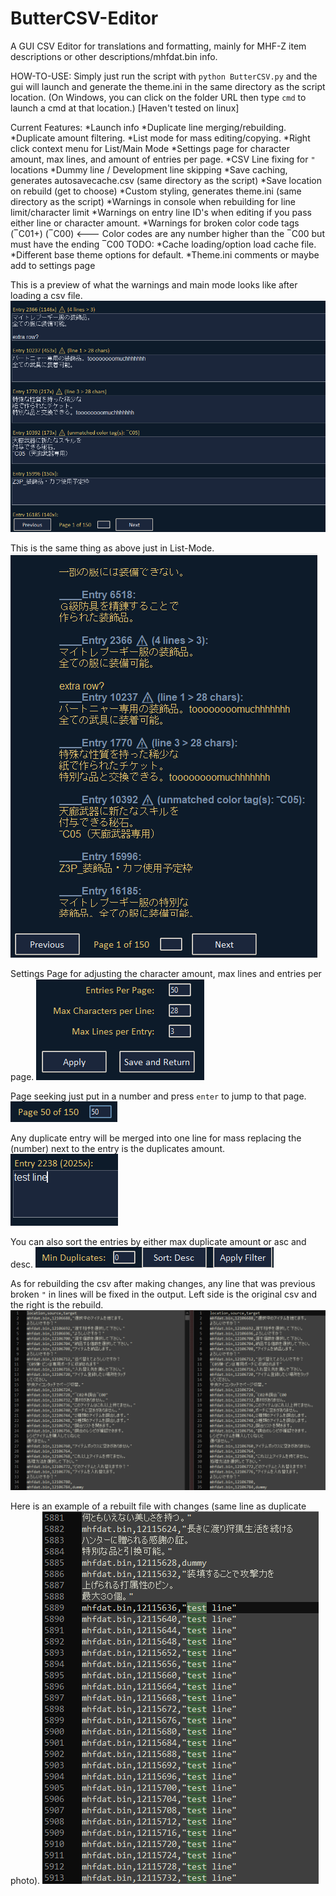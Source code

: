 # ButterCSV-Editor
A GUI CSV Editor for translations and formatting, mainly for MHF-Z item descriptions or other descriptions/mhfdat.bin info.

HOW-TO-USE:
    Simply just run the script with `python ButterCSV.py` and the gui will launch and generate the theme.ini in the same directory as the script location.
    (On Windows, you can click on the folder URL then type `cmd` to launch a cmd at that location.) [Haven't tested on linux]

Current Features:
    *Launch info
    *Duplicate line merging/rebuilding.
    *Duplicate amount filtering.
    *List mode for mass editing/copying.
    *Right click context menu for List/Main Mode
    *Settings page for character amount, max lines, and amount of entries per page.
    *CSV Line fixing for `"` locations
    *Dummy line / Development line skipping
    *Save caching, generates autosavecache.csv (same directory as the script)
    *Save location on rebuild (get to choose)
    *Custom styling, generates theme.ini (same directory as the script)
    *Warnings in console when rebuilding for line limit/character limit
    *Warnings on entry line ID's when editing if you pass either line or character amount.
    *Warnings for broken color code tags (‾C01+) (‾C00)   <--- Color codes are any number higher than the ‾C00 but must have the ending ‾C00
TODO:
    *Cache loading/option load cache file.
    *Different base theme options for default.
    *Theme.ini comments or maybe add to settings page
    




This is a preview of what the warnings and main mode looks like after loading a csv file.
![App Screenshot](images/MainMode.png "Main window after loading a csv also has warning labels.")

This is the same thing as above just in List-Mode.
![App Screenshot](images/ListMode.png "List mode for mass editing, also has wanring labels.")

Settings Page for adjusting the character amount, max lines and entries per page.
![App Screenshot](images/Settings.png "Settings page")

Page seeking just put in a number and press `enter` to jump to that page.
![App Screenshot](images/PageJump.png "Jumping to a page number")

Any duplicate entry will be merged into one line for mass replacing the (number) next to the entry is the duplicates amount.
![App Screenshot](images/DupeMerge.png "Duplicate merging")

You can also sort the entries by either max duplicate amount or asc and desc.
![App Screenshot](images/SortOptions.png "Duplicate sorting")

As for rebuilding the csv after making changes, any line that was previous broken `"` in lines will be fixed in the output.
Left side is the original csv and the right is the rebuild.
![App Screenshot](images/LineFixes.png "quotation fixing")

Here is an example of a rebuilt file with changes (same line as duplicate photo).
![App Screenshot](images/RebuildExample.png "Rebuild preview")

